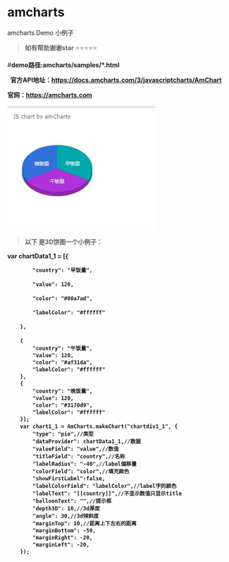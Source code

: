 # amcharts
amcharts Demo 小例子



> **如有帮助谢谢star**   :star::star::star::star::star:


#<b>demo路径:amcharts/samples/*.html<b>

 
官方API地址：https://docs.amcharts.com/3/javascriptcharts/AmChart
 
官网：https://amcharts.com


<img  src="demo/1.jpg" />
 
 
 
 
 
>以下 是3D饼图一个小例子：


var chartData1_1 = [{

            "country": "早饭量",
            
            "value": 120,
            
            "color": "#00a7ad",
            
            "labelColor": "#ffffff"
            
        },
        
        {
            "country": "午饭量",
            "value": 120,
            "color": "#af31da",
            "labelColor": "#ffffff"
        },
        {
            "country": "晚饭量",
            "value": 120,
            "color": "#3170d9",
            "labelColor": "#ffffff"
        }];
        var chart1_1 = AmCharts.makeChart("chartdiv1_1", {
            "type": "pie",//类型
            "dataProvider": chartData1_1,//数据
            "valueField": "value",//数值
            "titleField": "country",//名称
            "labelRadius": "-40",//label偏移量
            "colorField": "color",//填充颜色
            "showFirstLabel":false,
            "labelColorField": "labelColor",//label字的颜色
            "labelText": "[[country]]",//不显示数值只显示title
            "balloonText": "",//提示框
            "depth3D": 10,//3d厚度
            "angle": 30,//3d倾斜度
            "marginTop": 10,//距离上下左右的距离
            "marginBottom": -50,
            "marginRight": -20,
            "marginLeft": -20,
        });
       
